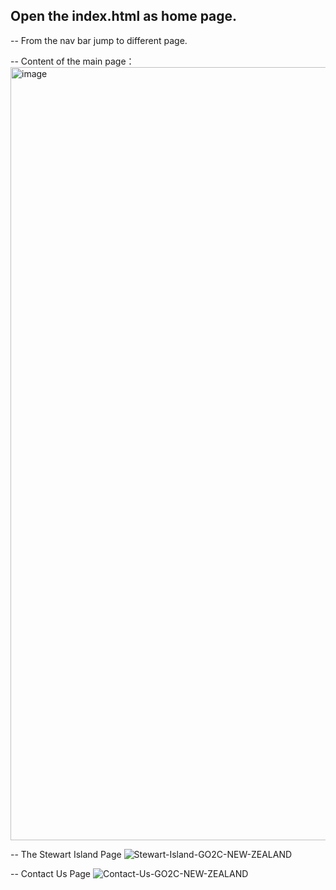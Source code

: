 ## Open the index.html as home page.
-- From the nav bar jump to different page.

-- Content of the main page：
<img width="1237" alt="image" src="https://github.com/beibeizheng/go2cnz/assets/92712957/634a7217-7901-4ac1-a14f-dc017967734b">

-- The Stewart Island Page
![Stewart-Island-GO2C-NEW-ZEALAND](https://github.com/beibeizheng/go2cnz/assets/92712957/52c40b48-6340-48b4-ab17-5867b4e69aad)


-- Contact Us Page
![Contact-Us-GO2C-NEW-ZEALAND](https://github.com/beibeizheng/go2cnz/assets/92712957/e83d40e6-3910-4dff-aca2-4d1b9874fe99)



